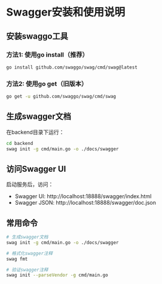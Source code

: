 # Swagger安装和使用说明

## 安装swaggo工具

### 方法1: 使用go install（推荐）
```bash
go install github.com/swaggo/swag/cmd/swag@latest
```

### 方法2: 使用go get（旧版本）
```bash
go get -u github.com/swaggo/swag/cmd/swag
```

## 生成swagger文档

在backend目录下运行：

```bash
cd backend
swag init -g cmd/main.go -o ./docs/swagger
```

## 访问Swagger UI

启动服务后，访问：
- Swagger UI: http://localhost:18888/swagger/index.html
- Swagger JSON: http://localhost:18888/swagger/doc.json

## 常用命令

```bash
# 生成swagger文档
swag init -g cmd/main.go -o ./docs/swagger

# 格式化swagger注释
swag fmt

# 验证swagger注释
swag init --parseVendor -g cmd/main.go
```